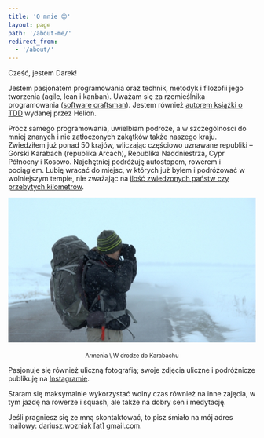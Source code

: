 ```yaml
---
title: 'O mnie 😊'
layout: page
path: '/about-me/'
redirect_from:
  - '/about/'
---
```


Cześć, jestem Darek!

Jestem pasjonatem programowania oraz technik, metodyk i filozofii jego tworzenia (agile, lean i kanban). Uważam się za rzemieślnika programowania ([software craftsman](http://manifesto.softwarecraftsmanship.org/)). Jestem również [autorem książki o TDD](/ksiazka-tdd/) wydanej przez Helion.

Prócz samego programowania, uwielbiam podróże, a w szczególności do mniej znanych i nie zatłoczonych zakątków także naszego kraju. Zwiedziłem już ponad 50 krajów, wliczając częściowo uznawane republiki – Górski Karabach (republika Arcach), Republika Naddniestrza, Cypr Północny i Kosowo. Najchętniej podróżuję autostopem, rowerem i pociągiem. Lubię wracać do miejsc, w których już byłem i podróżować w wolniejszym tempie, nie zważając na [ilość zwiedzonych państw czy przebytych kilometrów](http://admiring-diversity.pl/blog/2016/06/07/podrozowanie-blisko-powoli-opowiesc-o-odkrywaniu/).

![Armenia](armenia.jpg)

<div style="text-align: center"><small>Armenia \ W drodze do Karabachu</small></div>

Pasjonuje się również uliczną fotografią; swoje zdjęcia uliczne i podróżnicze publikuję na [Instagramie](https://www.instagram.com/darek_wozn).

Staram się maksymalnie wykorzystać wolny czas również na inne zajęcia, w tym jazdę na rowerze i squash, ale także na dobry sen i medytację.

Jeśli pragniesz się ze mną skontaktować, to pisz śmiało na mój adres mailowy: dariusz.wozniak \[at\] gmail.com.
